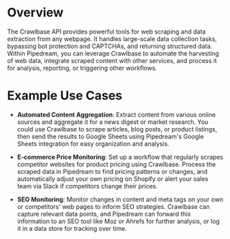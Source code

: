 # Overview

The Crawlbase API provides powerful tools for web scraping and data extraction from any webpage. It handles large-scale data collection tasks, bypassing bot protection and CAPTCHAs, and returning structured data. Within Pipedream, you can leverage Crawlbase to automate the harvesting of web data, integrate scraped content with other services, and process it for analysis, reporting, or triggering other workflows.

# Example Use Cases

- **Automated Content Aggregation**: Extract content from various online sources and aggregate it for a news digest or market research. You could use Crawlbase to scrape articles, blog posts, or product listings, then send the results to Google Sheets using Pipedream's Google Sheets integration for easy organization and analysis.

- **E-commerce Price Monitoring**: Set up a workflow that regularly scrapes competitor websites for product pricing using Crawlbase. Process the scraped data in Pipedream to find pricing patterns or changes, and automatically adjust your own pricing on Shopify or alert your sales team via Slack if competitors change their prices.

- **SEO Monitoring**: Monitor changes in content and meta tags on your own or competitors' web pages to inform SEO strategies. Crawlbase can capture relevant data points, and Pipedream can forward this information to an SEO tool like Moz or Ahrefs for further analysis, or log it in a data store for tracking over time.

